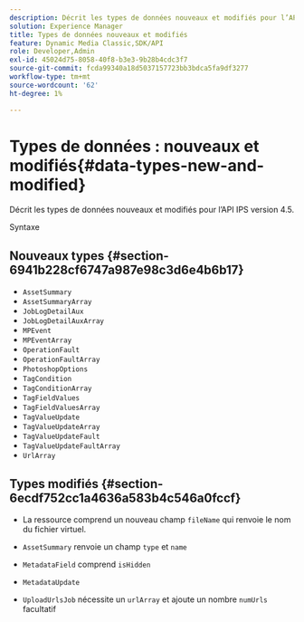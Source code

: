 ```yaml
---
description: Décrit les types de données nouveaux et modifiés pour l’API IPS version 4.5.
solution: Experience Manager
title: Types de données nouveaux et modifiés
feature: Dynamic Media Classic,SDK/API
role: Developer,Admin
exl-id: 45024d75-8058-40f8-b3e3-9b28b4cdc3f7
source-git-commit: fcda99340a18d5037157723bb3bdca5fa9df3277
workflow-type: tm+mt
source-wordcount: '62'
ht-degree: 1%

---
```


# Types de données : nouveaux et modifiés{#data-types-new-and-modified}

Décrit les types de données nouveaux et modifiés pour l’API IPS version 4.5.

Syntaxe

## Nouveaux types {#section-6941b228cf6747a987e98c3d6e4b6b17}

* `AssetSummary`
* `AssetSummaryArray`
* `JobLogDetailAux`
* `JobLogDetailAuxArray`
* `MPEvent`
* `MPEventArray`
* `OperationFault`
* `OperationFaultArray`
* `PhotoshopOptions`
* `TagCondition`
* `TagConditionArray`
* `TagFieldValues`
* `TagFieldValuesArray`
* `TagValueUpdate`
* `TagValueUpdateArray`
* `TagValueUpdateFault`
* `TagValueUpdateFaultArray`
* `UrlArray`

## Types modifiés {#section-6ecdf752cc1a4636a583b4c546a0fccf}

* La ressource comprend un nouveau champ `fileName` qui renvoie le nom du fichier virtuel.
* `AssetSummary` renvoie un champ `type` et `name`

* `MetadataField` comprend `isHidden`

* `MetadataUpdate`
* `UploadUrlsJob` nécessite un `urlArray` et ajoute un nombre `numUrls` facultatif

